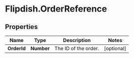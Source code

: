 # Flipdish.OrderReference

## Properties
Name | Type | Description | Notes
------------ | ------------- | ------------- | -------------
**OrderId** | **Number** | The ID of the order. | [optional] 


